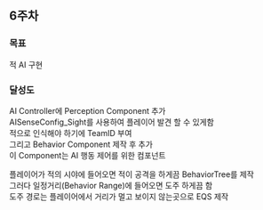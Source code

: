 ## 6주차
### 목표 
적 AI 구현

### 달성도
AI Controller에 Perception Component 추가  
AISenseConfig_Sight를 사용하여 플레이어 발견 할 수 있게함  
적으로 인식해야 하기에 TeamID 부여  
그리고 Behavior Component 제작 후 추가  
이 Component는 AI 행동 제어를 위한 컴포넌트

플레이어가 적의 시야에 들어오면 적이 공격을 하게끔 BehaviorTree를 제작  
그러다 일정거리(Behavior Range)에 들어오면 도주 하게끔 함  
도주 경로는 플레이어에서 거리가 멀고 보이지 않는곳으로 EQS 제작
